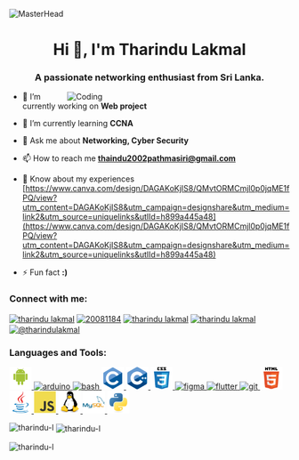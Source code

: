![MasterHead](https://png.pngtree.com/thumb_back/fh260/back_our/20190620/ourmid/pngtree-business-network-technology-blue-banner-image_165993.jpg)
<h1 align="center">Hi 👋, I'm Tharindu Lakmal</h1>
<h3 align="center">A passionate networking enthusiast from Sri Lanka.</h3>
<img align="right" alt="Coding" width="400" src="https://media1.tenor.com/m/p2eovClgAMoAAAAd/designer-coffee-break.gif">



- 🔭 I’m currently working on **Web project**

- 🌱 I’m currently learning **CCNA**

- 💬 Ask me about **Networking, Cyber Security**

- 📫 How to reach me **thaindu2002pathmasiri@gmail.com**

- 📄 Know about my experiences [https://www.canva.com/design/DAGAKoKjIS8/QMvtORMCmjl0p0jqME1fPQ/view?utm_content=DAGAKoKjIS8&utm_campaign=designshare&utm_medium=link2&utm_source=uniquelinks&utlId=h899a445a48](https://www.canva.com/design/DAGAKoKjIS8/QMvtORMCmjl0p0jqME1fPQ/view?utm_content=DAGAKoKjIS8&utm_campaign=designshare&utm_medium=link2&utm_source=uniquelinks&utlId=h899a445a48)

- ⚡ Fun fact **:)**

<h3 align="left">Connect with me:</h3>
<p align="left">
<a href="https://linkedin.com/in/tharindu lakmal" target="blank"><img align="center" src="https://raw.githubusercontent.com/rahuldkjain/github-profile-readme-generator/master/src/images/icons/Social/linked-in-alt.svg" alt="tharindu lakmal" height="30" width="40" /></a>
<a href="https://stackoverflow.com/users/20081184" target="blank"><img align="center" src="https://raw.githubusercontent.com/rahuldkjain/github-profile-readme-generator/master/src/images/icons/Social/stack-overflow.svg" alt="20081184" height="30" width="40" /></a>
<a href="https://fb.com/tharindu lakmal" target="blank"><img align="center" src="https://raw.githubusercontent.com/rahuldkjain/github-profile-readme-generator/master/src/images/icons/Social/facebook.svg" alt="tharindu lakmal" height="30" width="40" /></a>
<a href="https://instagram.com/tharindu lakmal" target="blank"><img align="center" src="https://raw.githubusercontent.com/rahuldkjain/github-profile-readme-generator/master/src/images/icons/Social/instagram.svg" alt="tharindu lakmal" height="30" width="40" /></a>
<a href="https://medium.com/@tharindulakmal" target="blank"><img align="center" src="https://raw.githubusercontent.com/rahuldkjain/github-profile-readme-generator/master/src/images/icons/Social/medium.svg" alt="@tharindulakmal" height="30" width="40" /></a>
</p>

<h3 align="left">Languages and Tools:</h3>
<p align="left"> <a href="https://developer.android.com" target="_blank" rel="noreferrer"> <img src="https://raw.githubusercontent.com/devicons/devicon/master/icons/android/android-original-wordmark.svg" alt="android" width="40" height="40"/> </a> <a href="https://www.arduino.cc/" target="_blank" rel="noreferrer"> <img src="https://cdn.worldvectorlogo.com/logos/arduino-1.svg" alt="arduino" width="40" height="40"/> </a> <a href="https://www.gnu.org/software/bash/" target="_blank" rel="noreferrer"> <img src="https://www.vectorlogo.zone/logos/gnu_bash/gnu_bash-icon.svg" alt="bash" width="40" height="40"/> </a> <a href="https://www.cprogramming.com/" target="_blank" rel="noreferrer"> <img src="https://raw.githubusercontent.com/devicons/devicon/master/icons/c/c-original.svg" alt="c" width="40" height="40"/> </a> <a href="https://www.w3schools.com/cpp/" target="_blank" rel="noreferrer"> <img src="https://raw.githubusercontent.com/devicons/devicon/master/icons/cplusplus/cplusplus-original.svg" alt="cplusplus" width="40" height="40"/> </a> <a href="https://www.w3schools.com/css/" target="_blank" rel="noreferrer"> <img src="https://raw.githubusercontent.com/devicons/devicon/master/icons/css3/css3-original-wordmark.svg" alt="css3" width="40" height="40"/> </a> <a href="https://www.figma.com/" target="_blank" rel="noreferrer"> <img src="https://www.vectorlogo.zone/logos/figma/figma-icon.svg" alt="figma" width="40" height="40"/> </a> <a href="https://flutter.dev" target="_blank" rel="noreferrer"> <img src="https://www.vectorlogo.zone/logos/flutterio/flutterio-icon.svg" alt="flutter" width="40" height="40"/> </a> <a href="https://git-scm.com/" target="_blank" rel="noreferrer"> <img src="https://www.vectorlogo.zone/logos/git-scm/git-scm-icon.svg" alt="git" width="40" height="40"/> </a> <a href="https://www.w3.org/html/" target="_blank" rel="noreferrer"> <img src="https://raw.githubusercontent.com/devicons/devicon/master/icons/html5/html5-original-wordmark.svg" alt="html5" width="40" height="40"/> </a> <a href="https://www.java.com" target="_blank" rel="noreferrer"> <img src="https://raw.githubusercontent.com/devicons/devicon/master/icons/java/java-original.svg" alt="java" width="40" height="40"/> </a> <a href="https://developer.mozilla.org/en-US/docs/Web/JavaScript" target="_blank" rel="noreferrer"> <img src="https://raw.githubusercontent.com/devicons/devicon/master/icons/javascript/javascript-original.svg" alt="javascript" width="40" height="40"/> </a> <a href="https://www.linux.org/" target="_blank" rel="noreferrer"> <img src="https://raw.githubusercontent.com/devicons/devicon/master/icons/linux/linux-original.svg" alt="linux" width="40" height="40"/> </a> <a href="https://www.mysql.com/" target="_blank" rel="noreferrer"> <img src="https://raw.githubusercontent.com/devicons/devicon/master/icons/mysql/mysql-original-wordmark.svg" alt="mysql" width="40" height="40"/> </a> <a href="https://www.python.org" target="_blank" rel="noreferrer"> <img src="https://raw.githubusercontent.com/devicons/devicon/master/icons/python/python-original.svg" alt="python" width="40" height="40"/> </a> </p>

<p><img align="left" src="https://github-readme-stats.vercel.app/api/top-langs?username=tharindu-l&show_icons=true&locale=en&layout=compact" alt="tharindu-l" /></p>

<p>&nbsp;<img align="center" src="https://github-readme-stats.vercel.app/api?username=tharindu-l&show_icons=true&locale=en" alt="tharindu-l" /></p>

<p><img align="center" src="https://github-readme-streak-stats.herokuapp.com/?user=tharindu-l&" alt="tharindu-l" /></p>
